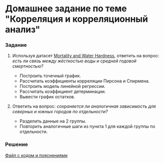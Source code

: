 # Домашнее задание по теме "Корреляция и корреляционный анализ"

### Задание
1. Используя датасет [Mortality and Water Hardness](https://www.kaggle.com/datasets/ukveteran/mortality-and-water-hardness), ответить на вопрос: _есть ли связь между жёсткостью воды и средней годовой смертностью?_
   - Построить точечный график.
   - Рассчитать коэффициенты корреляции Пирсона и Спирмена.
   - Построить модель линейной регрессии.
   - Рассчитать коэффициент детерминации.
   - Вывести график остатков.

2. Ответить на вопрос: _сохраняется ли аналогичная зависимость для северных и южных городов по отдельности?_
   - Разделить данные на 2 группы.
   - Повторить аналогичные шаги из пункта 1 для каждой группы по отдельности.

### Решение
[Файл с кодом и пояснениями](/Projects/02_Python_statistics/04_Correlation_and_correlation_analysis/Solution.ipynb)
